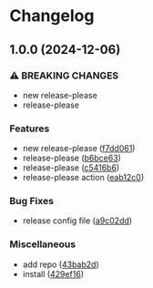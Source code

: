 # Changelog

## 1.0.0 (2024-12-06)


### ⚠ BREAKING CHANGES

* new release-please
* release-please

### Features

* new release-please ([f7dd061](https://github.com/resmall/release-please-test/commit/f7dd061a08395bc94c3300a7338ec526167cd107))
* release-please ([b6bce63](https://github.com/resmall/release-please-test/commit/b6bce638490e21a73c7684e73450d09883ab5d00))
* release-please ([c5416b6](https://github.com/resmall/release-please-test/commit/c5416b64544d631bde2c3ea584d759e666a1ac06))
* release-please action ([eab12c0](https://github.com/resmall/release-please-test/commit/eab12c01f5fe4dd626d068a5902082bd08ef3f06))


### Bug Fixes

* release config file ([a9c02dd](https://github.com/resmall/release-please-test/commit/a9c02dd6052983561b50455b4b47811902ef4fb7))


### Miscellaneous

* add repo ([43bab2d](https://github.com/resmall/release-please-test/commit/43bab2d5b559c9f2117b73062478f3217c137821))
* install ([429ef16](https://github.com/resmall/release-please-test/commit/429ef1645bdaada7d1801966ab223982904e1122))
